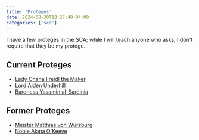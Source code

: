 ```yaml
---
title: 'Proteges'
date: 2024-08-30T18:27:40-04:00
categories: ['sca']
---
```


I have a few proteges in the SCA; while I will teach anyone who asks, I don't require that they be my protege. 

<!--more-->

## Current Proteges

- [Lady Chana Freidl the Maker](https://wiki.eastkingdom.org/index.php?title=Chana_Freidl_the_Maker)
- [Lord Aiden Underhill](https://wiki.eastkingdom.org/index.php?title=Aiden_Underhill)
- [Baroness Yasamin al-Sardinia](https://wiki.eastkingdom.org/index.php?title=Yasamin_al-Sardinia)

## Former Proteges

- [Meister Matthias von Würzburg](https://wiki.eastkingdom.org/index.php?title=Matthias_von_W%C3%BCrzburg)
- [Noble Alana O'Keeve](https://wiki.eastkingdom.org/index.php?title=Alana_O%27Keeve)